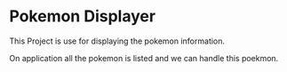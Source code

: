 # Pokemon Displayer

This Project is use for displaying the pokemon information.

On application all the pokemon is listed and we can handle this poekmon.
